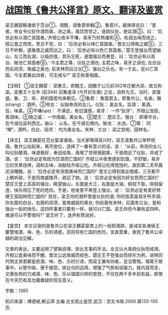 # [战国策《鲁共公择言》原文、翻译及鉴赏](https://www.vrrw.net/wx/14042.html)

梁王魏婴觞诸侯于范台①。酒酣，请鲁君举觞②。鲁君兴，避席择言曰： “昔者，帝女令仪狄作酒而美，进之禹，禹饮而甘之，遂疏仪狄，绝旨酒③，曰： ‘后世必有以酒亡其国者。’齐桓公夜半不嗛，易牙乃煎熬燔炙④，和调五味而进之。桓公食之而饱，至旦不觉，曰： ‘后世必有以味亡其国者。’ 晋文公得南之威⑤，三日不听朝，遂推南之威而远之，曰： ‘后世必有以色亡其国者。’ 楚王登强台而望崩山，左江而右湖，以临彷徨，其乐忘死，遂盟强台而弗登，曰：‘后世必有以高台、陂池亡其国者⑥。’ 今主君之尊，仪狄之酒也; 主君之味，易牙之调也; 左白台而右闾须，南威之美也; 前夹林而后兰台⑦，强台之乐也。有一于此，足以亡其国。今主君兼此四者，可无戒与?” 梁王称善相属。

【注释】 ①梁王魏婴： 梁惠王，即魏王，因魏于公元前362年迁都大梁，故又称梁。梁惠王十五年 (前344) 召集逢泽 (今开封东南) 之会，自称为王。当时，梁强盛，鲁、卫、宋、郑的国君均来朝见。②鲁君： 鲁国君主，即鲁共公，名奋。觞 (shang)： 酒杯。③帝女： 似指帝尧的女儿。仪狄： 美女名。旨酒： 美酒。旨，味美。④不嗛(qie)： 不满足，有饥饿感。易牙： 一作“狄牙”，齐桓公宠臣，善调味。⑤南之威： 一作南威，美女名。⑥楚王： 楚庄王。强台： 即章华台，在今湖北监利西北。崩山： 山名，在今湖北境内。陂池： 水池。⑦尊： 同 “樽”，酒杯。白台、闾须： 均为美女名。夹林、兰台： 梁之宫苑、园林名。



【译文】 梁王魏婴在范台宴请诸侯。当大家喝得高兴时，梁王请鲁共公举杯祝酒。鲁共公站起来，离开座位，选择了一番有意义的话，说： “从前，帝尧的女儿叫仪狄酿酒，味道极好，奉送给禹，禹喝了觉得很甜美，于是疏远了仪狄，并戒了酒。说： ‘后世必定有因为饮酒而亡国的!’ 齐桓公半夜里感到饥饿，不舒服，易牙立刻烹煮烧烤，调和五味，进献给齐桓公吃。齐桓公吃得饱饱的，直到第二天早晨还没睡醒。说： ‘后世必定有贪图美味而亡国的!’ 晋文公得到美女南威，三天都不上朝听政，于是将南威推开，疏远了她，说： ‘后世必定有因为好女色而亡国的!’ 楚庄王登上高高的强台，眺望崩山，左面是大江，右面是大湖，俯视下面，徘徊留连，快乐得忘了死的危险。于是，他发誓不再登上强台。说： ‘后世必定有爱好修建王室园林而亡国的!’ 现在，梁王你的酒杯里是仪狄的酒; 你的饭菜是易牙所烹调; 你左面的白台，右面的闾须，是南威般的美女; 你前面有夹林，后面有兰台，是和强台一般的快乐。这四件事里只要有一样，就可以亡国。梁王你而今兼有这四样，难道可以不警惕吗?” 梁王听了，连声称赞说好。

【鉴赏】 本文记录的是鲁共公在梁王魏婴宴席上的一段祝酒辞，是诫言各诸侯王要警惕酒、味、色、乐的诱惑，否则将有亡国的危险。言直意重，表现了鲁共公卓越的政治见解。

文章的表达，主要运用了譬喻说理、排比言事的手法。全文以大禹疏仪狄而戒酒，齐桓公食美味而不醒，晋文公远南威而拒色，楚庄王不登强台而排乐为例，说明历代明主贤君都是拒酒、味、色、乐的引诱，而梁王兼有四者，足当警惕。理寓于故事中，以譬作喻，便于接受。排比句的运用，增强了气势和说服力。就内容而言，文章张扬的力戒酒、味、色、乐以强国兴邦的思想，不仅在两千多年前有益，即使在今天仍有其勿庸置疑的现实意义。

字数：1385

知识来源：傅德岷,赖云琪 主编.古文观止鉴赏.武汉：崇文书局.2005.第133-135页.

